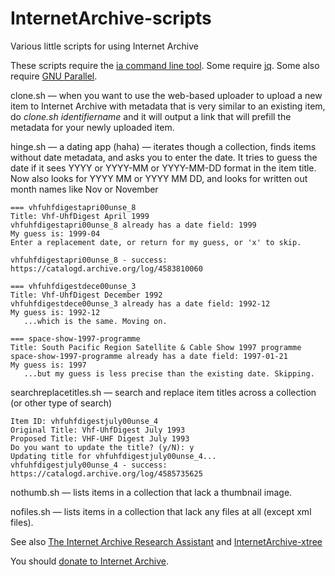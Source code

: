 # InternetArchive-scripts
Various little scripts for using Internet Archive

These scripts require the [ia command line tool](https://archive.org/developers/quick-start-cli.html). Some require [jq](https://jqlang.github.io/jq/). Some also require [GNU Parallel](https://opensource.com/article/18/5/gnu-parallel).

clone.sh — when you want to use the web-based uploader to upload a new item to Internet Archive with metadata that is very similar to an existing item, do _clone.sh identifiername_ and it will output a link that will prefill the metadata for your newly uploaded item.

hinge.sh — a dating app (haha) — iterates though a collection, finds items without date metadata, and asks you to enter the date. It tries to guess the date if it sees YYYY or YYYY-MM or YYYY-MM-DD format in the item title. Now also looks for YYYY MM or YYYY MM DD, and looks for written out month names like Nov or November
```
=== vhfuhfdigestapri00unse_8
Title: Vhf-UhfDigest April 1999
vhfuhfdigestapri00unse_8 already has a date field: 1999
My guess is: 1999-04
Enter a replacement date, or return for my guess, or 'x' to skip.

vhfuhfdigestapri00unse_8 - success: https://catalogd.archive.org/log/4583810060

=== vhfuhfdigestdece00unse_3
Title: Vhf-UhfDigest December 1992
vhfuhfdigestdece00unse_3 already has a date field: 1992-12
My guess is: 1992-12
   ...which is the same. Moving on.

=== space-show-1997-programme
Title: South Pacific Region Satellite & Cable Show 1997 programme
space-show-1997-programme already has a date field: 1997-01-21
My guess is: 1997
   ...but my guess is less precise than the existing date. Skipping.
```
searchreplacetitles.sh — search and replace item titles across a collection (or other type of search)
```
Item ID: vhfuhfdigestjuly00unse_4
Original Title: Vhf-UhfDigest July 1993
Proposed Title: VHF-UHF Digest July 1993
Do you want to update the title? (y/N): y
Updating title for vhfuhfdigestjuly00unse_4...
vhfuhfdigestjuly00unse_4 - success: https://catalogd.archive.org/log/4585735625
```

nothumb.sh — lists items in a collection that lack a thumbnail image.

nofiles.sh — lists items in a collection that lack any files at all (except xml files).

See also [The Internet Archive Research Assistant](https://github.com/savetz/tiara) and [InternetArchive-xtree](https://github.com/savetz/InternetArchive-xtree)

You should [donate to Internet Archive](https://archive.org/donate).
